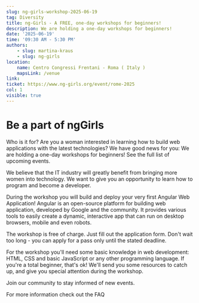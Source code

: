 ```yaml
---
slug: ng-girls-workshop-2025-06-19
tag: Diversity
title: ng-Girls - A FREE, one-day workshops for beginners!
description: We are holding a one-day workshops for beginners!
date: '2025-06-19'
time: '09:30 AM - 5:30 PM'
authors: 
    - slug: martina-kraus
    - slug: ng-girls
location: 
    name: Centro Congressi Frentani - Roma ( Italy )
    mapsLink: /venue
link: 
ticket: https://www.ng-girls.org/event/rome-2025
col: 1
visible: true
---
```


# Be a part of ngGirls


Who is it for?
Are you a woman interested in learning how to build web applications with the latest technologies? We have good news for you: We are holding a one-day workshops for beginners! See the full list of upcoming events.

We believe that the IT industry will greatly benefit from bringing more women into technology. We want to give you an opportunity to learn how to program and become a developer.

During the workshop you will build and deploy your very first Angular Web Application! Angular is an open-source platform for building web application, developed by Google and the community. It provides various tools to easily create a dynamic, interactive app that can run on desktop browsers, mobile and even robots.

The workshop is free of charge. Just fill out the application form. Don't wait too long - you can apply for a pass only until the stated deadline.

For the workshop you'll need some basic knowledge in web development: HTML, CSS and basic JavaScript or any other programming language. If you're a total beginner, that's ok! We'll send you some resources to catch up, and give you special attention during the workshop.

Join our community to stay informed of new events.

For more information check out the FAQ